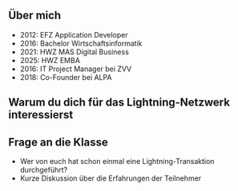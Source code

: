 ## Über mich
- 2012: EFZ Application Developer
- 2016: Bachelor Wirtschaftsinformatik
- 2021: HWZ MAS Digital Business
- 2025: HWZ EMBA
- 2016: IT Project Manager bei ZVV
- 2018: Co-Founder bei ALPA

## Warum du dich für das Lightning-Netzwerk interessierst

## Frage an die Klasse
- Wer von euch hat schon einmal eine Lightning-Transaktion durchgeführt?
- Kurze Diskussion über die Erfahrungen der Teilnehmer